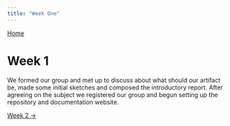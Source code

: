 ```yaml
---
title: "Week One"
---
```


[Home](https://kpalok.github.io/Digifab/)

# Week 1

We formed our group and met up to discuss about what should our artifact be, made some initial sketches and composed the introductory report.
After agreeing on the subject we registered our group and begun setting up the repository and documentation website.

[Week 2 ->](_posts/2018-04-04-weekly-report.md)
